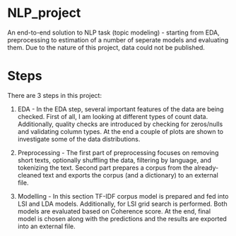 # NLP_project
An end-to-end solution to NLP task (topic modeling) - starting from EDA, preprocessing to estimation of a number of seperate models and evaluating them. Due to the nature of this project, data could not be published.

# Steps

There are 3 steps in this project:

1. EDA - In the EDA step, several important features of the data are being checked. First of all, I am looking at different types of count data. Additionally, quality checks are introduced by checking for zeros/nulls and validating column types. At the end a couple of plots are shown to investigate some of the data distributions.

2. Preprocessing - The first part of preprocessing focuses on removing short texts, optionally shuffling the data, filtering by language, and tokenizing the text. Second part prepares a corpus from the already-cleaned text and exports the corpus (and a dictionary) to an external file.

3. Modelling - In this section TF-IDF corpus model is prepared and fed into LSI and LDA models. Additionally, for LSI grid search is performed. Both models are evaluated based on Coherence score. At the end, final model is chosen along with the predictions and the results are exported into an external file.
